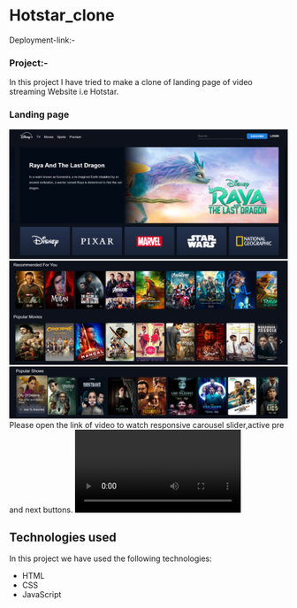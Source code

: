 # Hotstar_clone
Deployment-link:-
### Project:-
In this project I have tried to make a clone of landing page of video streaming Website i.e Hotstar.
### Landing page
![landing](https://github.com/Yasaswini25/Hotstar-clone/blob/main/l1.png)
![landing](https://github.com/Yasaswini25/Hotstar-clone/blob/main/l2.png)
![landing](https://github.com/Yasaswini25/Hotstar-clone/blob/main/l3.png)
Please open the link of video to watch responsive carousel slider,active pre and next buttons.
![landing](https://github.com/Yasaswini25/Hotstar-clone/blob/main/v.mp4)
## Technologies used
In this project we have used the following technologies:
- HTML
- CSS
- JavaScript
